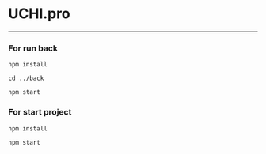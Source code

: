 # UCHI.pro

---

### For run back

```
npm install

cd ../back

npm start
```

### For start project
```
npm install

npm start
```

